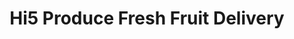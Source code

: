 ---
title: "Hi5 Produce Fresh Fruit Delivery"
url: /morgan-hill/hi5-produce-fresh-fruit-delivery/
shop: Gemüse & Obst
---